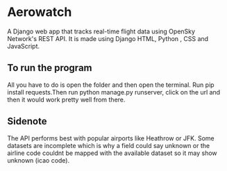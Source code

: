 # Aerowatch
A Django web app that tracks real-time flight data using OpenSky Network's REST API. It is made using Django HTML, Python , CSS and JavaScript.

## To run the program 
All you have to do is open the folder and then open the terminal. Run pip install requests.Then run python manage.py runserver, click on the url and then it would work pretty well from there.

## Sidenote
The API performs best with popular airports like Heathrow or JFK. Some datasets are incomplete which is why a field could say unknown or the airline code couldnt be mapped with the available dataset so it may show unknown (icao code). 
